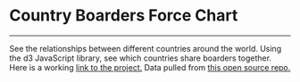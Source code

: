 # Country Boarders Force Chart
______

See the relationships between different countries around the world. Using the d3 JavaScript library, see which countries share boarders together. Here is a working [link to the project.](https://jpmcb.github.io/D3-Boarder-Force-Chart/) 
Data pulled from [this open source repo.](https://raw.githubusercontent.com/DealPete/forceDirected/master/countries.json)